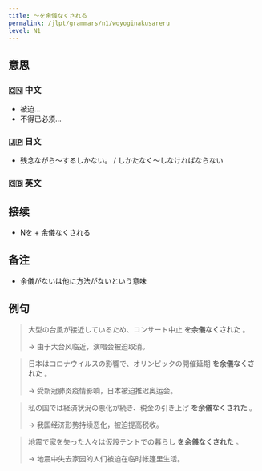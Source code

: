 ```yaml
---
title: 〜を余儀なくされる
permalink: /jlpt/grammars/n1/woyoginakusareru
level: N1
---
```


## 意思

### 🇨🇳 中文

- 被迫...
- 不得已必须...

### 🇯🇵 日文

- 残念ながら～するしかない。 / しかたなく～しなければならない

### 🇬🇧 英文


## 接续

- Nを + 余儀なくされる

## 备注

- 余儀がないは他に方法がないという意味

## 例句

> 大型の台風が接近しているため、コンサート中止 **を余儀なくされた** 。
>
> → 由于大台风临近，演唱会被迫取消。

> 日本はコロナウイルスの影響で、オリンピックの開催延期 **を余儀なくされた** 。
>
> → 受新冠肺炎疫情影响，日本被迫推迟奥运会。

> 私の国では経済状況の悪化が続き、税金の引き上げ **を余儀なくされた** 。
>
> → 我国经济形势持续恶化，被迫提高税收。

> 地震で家を失った人々は仮設テントでの暮らし **を余儀なくされた** 。
>
> → 地震中失去家园的人们被迫在临时帐篷里生活。

